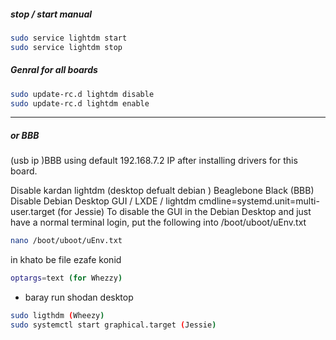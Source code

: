 ##### stop / start manual 
```bash
sudo service lightdm start
sudo service lightdm stop
```
  
##### Genral for all boards 
```bash
sudo update-rc.d lightdm disable
sudo update-rc.d lightdm enable
```
___
##### or BBB
(usb ip )BBB using default 192.168.7.2 IP after installing drivers for this board. 

Disable kardan lightdm (desktop defualt debian )
Beaglebone Black (BBB) Disable Debian Desktop GUI / LXDE / lightdm cmdline=systemd.unit=multi-user.target (for Jessie)
To disable the GUI in the Debian Desktop and just have a normal terminal login, put the following into /boot/uboot/uEnv.txt 
```bash
nano /boot/uboot/uEnv.txt
```
in khato be file ezafe konid
```bash
optargs=text (for Whezzy) 
```

+ baray run shodan desktop
```bash
sudo ligthdm (Wheezy)
sudo systemctl start graphical.target (Jessie)
```
